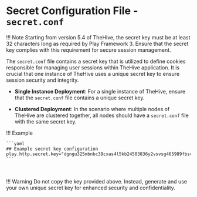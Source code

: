 # Secret Configuration File - `secret.conf`

!!! Note
    Starting from version 5.4 of TheHive, the secret key must be at least 32 characters long as required by Play Framework 3. Ensure that the secret key complies with this requirement for secure session management.

The `secret.conf` file contains a secret key that is utilized to define cookies responsible for managing user sessions within TheHive application. It is crucial that one instance of TheHive uses a unique secret key to ensure session security and integrity.

- **Single Instance Deployment**: For a single instance of TheHive, ensure that the `secret.conf` file contains a unique secret key.

- **Clustered Deployment**: In the scenario where multiple nodes of TheHive are clustered together, all nodes should have a `secret.conf` file with the same secret key.

!!! Example

    ```yaml
    ## Example secret key configuration
    play.http.secret.key="dgngu325mbnbc39cxas4l5kb24503836y2vsvsg465989fbsvop9d09ds6df6"
    ```

&nbsp;

!!! Warning
    Do not copy the key provided above. Instead, generate and use your own unique secret key for enhanced security and confidentiality.

&nbsp;